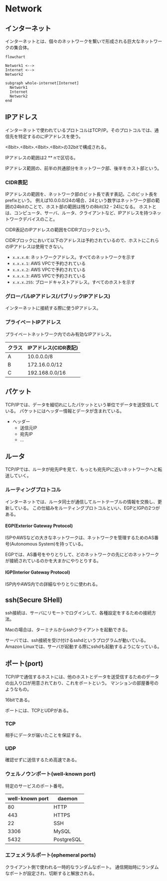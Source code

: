 # Network

## インターネット

インターネットとは、個々のネットワークを繋いで形成される巨大なネットワークの集合体。

```mermaid
flowchart

Network1 <-->
Internet <-->
Network2

subgraph whole-internet[Internet]
  Network1
  Internet
  Network2
end
```

## IPアドレス

インターネットで使われているプロトコルはTCP/IP。そのプロトコルでは、通信先を特定するのにIPアドレスを使う。

<8bit>.<8bit>.<8bit>.<8bit>の32bitで構成される。

IPアドレスの範囲は2 ** nで区切る。

IPアドレス範囲の、前半の共通部分をネットワーク部、後半をホスト部という。

### CIDR表記

IPアドレスの範囲を、ネットワーク部のビット長で表す表記。このビット長をprefixという。
例えば10.0.0.0/24の場合、24という数字はネットワーク部の範囲の24bitのことで、ホスト部の範囲は残りの8bit(32 - 24)になる。
ホストとは、コンピュータ、サーバ、ルータ、クライアントなど、IPアドレスを持つネットワークデバイスのこと。

CIDR表記のIPアドレスの範囲をCIDRブロックという。

CIDRブロックにおいて以下のアドレスは予約されているので、ホストにこれらのIPアドレスは使用できない。

- `x.x.x.0`: ネットワークアドレス。すべてのネットワークを示す
- `x.x.x.1`: AWS VPCで予約されている
- `x.x.x.2`: AWS VPCで予約されている
- `x.x.x.3`: AWS VPCで予約されている
- `x.x.x.255`: ブロードキャストアドレス。すべてのホストを示す

### グローバルIPアドレス(パブリックIPアドレス)

インターネットに接続する際に使うIPアドレス。

### プライベートIPアドレス

プライベートネットワーク内でのみ有効なIPアドレス。

| クラス | IPアドレス(CIDR表記) |
| ------ | -------------------- |
| A      | 10.0.0.0/8           |
| B      | 172.16.0.0/12        |
| C      | 192.168.0.0/16       |

## パケット

TCP/IPでは、データを細切れにしたパケットという単位でデータを送受信している。
パケットにはヘッダー情報とデータが含まれている。

- ヘッダー
  - 送信元IP
  - 宛先IP
  - ...

## ルータ

TCP/IPでは、ルータが宛先IPを見て、もっとも宛先IPに近いネットワークへと転送していく。

### ルーティングプロトコル

インターネットでは、ルータ同士が通信してルートテーブルの情報を交換し、更新している。
この仕組みをルーティングプロトコルといい、EGPとIGPの2つがある。

#### EGP(Exterior Gateway Protocol)

ISPやAWSなどの大きなネットワークは、ネットワークを管理するためのAS番号(Autonomous System)を持っている。

EGPでは、AS番号をやりとりして、どのネットワークの先にどのネットワークが接続されているのかを大まかにやりとりする。

#### IGP(Interior Gateway Protocol)

ISP内やAWS内での詳細なやりとりに使われる。

## ssh(Secure SHell)

ssh接続は、サーバにリモートでログインして、各種設定をするための接続方法。

Macの場合は、ターミナルからsshクライアントを起動できる。

サーバでは、ssh接続を受け付けるsshdというプログラムが動いている。
Amazon Linuxでは、サーバが起動する際にsshdも起動するようになっている。

## ポート(port)

TCP/IPで通信するホストには、他のホストとデータを送受信するためのデータの出入り口が用意されており、これをポートという。
マンションの部屋番号のようなもの。

16bitである。

ポートには、TCPとUDPがある。

### TCP

相手にデータが届いたことを保証する。

### UDP

確認せずに送信するため高速である。

### ウェルノウンポート(well-known port)

特定のサービスのポート番号。

| well-known port | daemon     |
| --------------- | ---------- |
| 80              | HTTP       |
| 443             | HTTPS      |
| 22              | SSH        |
| 3306            | MySQL      |
| 5432            | PostgreSQL |

### エフェメラルポート(ephemeral ports)

クライアント側で使われる一時的なランダムなポート。
通信開始時にランダムなポートが設定され、切断すると解放される。
